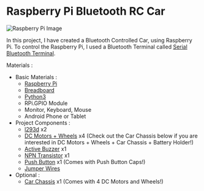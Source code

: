 # Raspberry Pi Bluetooth RC Car

![Raspberry Pi Image](https://images.hdqwalls.com/wallpapers/raspberry-pi-logo-h0.jpg)

In this project, I have created a Bluetooth Controlled Car, using Raspberry Pi.  To control the Raspberry Pi, I used a Bluetooth Terminal called [Serial Bluetooth Terminal](https://play.google.com/store/apps/details?id=de.kai_morich.serial_bluetooth_terminal&hl=en_US).

Materials :
  - Basic Materials :
    - [Raspberry Pi](https://www.amazon.com/CanaKit-Raspberry-Starter-Premium-Black/dp/B07BCC8PK7/ref=sr_1_1_sspa?dchild=1&keywords=raspberry+pi+3&qid=1597708898&sr=8-1-spons&psc=1&spLa=ZW5jcnlwdGVkUXVhbGlmaWVyPUEyMVJaMVVMMFQxTDJNJmVuY3J5cHRlZElkPUEwMzI5MzA0VTVHQUY5R0I3WVNKJmVuY3J5cHRlZEFkSWQ9QTA3NTAxMjAzTUIyNzBOUEVKVk9JJndpZGdldE5hbWU9c3BfYXRmJmFjdGlvbj1jbGlja1JlZGlyZWN0JmRvTm90TG9nQ2xpY2s9dHJ1ZQ==)
    - [Breadboard](https://www.amazon.com/EL-CP-003-Breadboard-Solderless-Distribution-Connecting/dp/B01EV6LJ7G/ref=sr_1_1_sspa?dchild=1&keywords=breadboard&qid=1597709033&sr=8-1-spons&psc=1&spLa=ZW5jcnlwdGVkUXVhbGlmaWVyPUEzUzJGSEpMRU1TSjNLJmVuY3J5cHRlZElkPUEwODI2MDcwM0I3NjBXOUtRSUxHQyZlbmNyeXB0ZWRBZElkPUEwNTI0ODkxMTVLQVI1Vk9QVEE5OCZ3aWRnZXROYW1lPXNwX2F0ZiZhY3Rpb249Y2xpY2tSZWRpcmVjdCZkb05vdExvZ0NsaWNrPXRydWU=)
    - [Python3](https://www.python.org/)
    - RPi.GPIO Module
    - Monitor, Keyboard, Mouse
    - Android Phone or Tablet 
  - Project Components :
    - [l293d](https://www.amazon.com/PIXNOR-16-pin-Stepper-Drivers-Controllers/dp/B00ODQM8KC/ref=sr_1_1_sspa?dchild=1&keywords=l293d&qid=1597709181&sr=8-1-spons&psc=1&spLa=ZW5jcnlwdGVkUXVhbGlmaWVyPUE4TFVWV0FBSVVENlomZW5jcnlwdGVkSWQ9QTA0ODk2NTUxVDQ4T1FZMDNEOEhQJmVuY3J5cHRlZEFkSWQ9QTAxNTUzNDMxSzJMWVcwMFBWMExRJndpZGdldE5hbWU9c3BfYXRmJmFjdGlvbj1jbGlja1JlZGlyZWN0JmRvTm90TG9nQ2xpY2s9dHJ1ZQ==) x2
    - [DC Motors + Wheels](https://www.amazon.com/Electric-Magnetic-Gearbox-Plastic-Yeeco/dp/B07DQGX369/ref=sr_1_3?dchild=1&keywords=robot+car+wheels&qid=1597709235&sr=8-3) x4 (Check out the Car Chassis below if you are interested in DC Motors + Wheels + Car Chassis + Battery Holder!)
    - [Active Buzzer](https://www.amazon.com/Cylewet-Electronic-Magnetic-Continuous-Arduino/dp/B01N7NHSY6/ref=sr_1_1_sspa?dchild=1&keywords=active+buzzer&qid=1597709289&sr=8-1-spons&psc=1&spLa=ZW5jcnlwdGVkUXVhbGlmaWVyPUEzUU1PODFCVE5TRzJRJmVuY3J5cHRlZElkPUEwNzQ4MzIxNEhSR0hGV0M1R1kmZW5jcnlwdGVkQWRJZD1BMDU5NDkyNzMzMjVJRVNKNVBLWFQmd2lkZ2V0TmFtZT1zcF9hdGYmYWN0aW9uPWNsaWNrUmVkaXJlY3QmZG9Ob3RMb2dDbGljaz10cnVl) x1
    - [NPN Transistor](https://www.amazon.com/MCIGICM-200pcs-Transistor-Bipolar-Transistors/dp/B06XRBLKDR/ref=sr_1_4?crid=17JKXPVKPJUL7&dchild=1&keywords=npn+transistor&qid=1597709395&sprefix=npn+transis%2Caps%2C225&sr=8-4) x1
    - [Push Button](https://www.amazon.com/Gikfun-12x12x7-3-Tactile-Momentary-Arduino/dp/B01E38OS7K/ref=sr_1_1_sspa?crid=PZ6YVWD2N7Q5&dchild=1&keywords=push+button+arduino&qid=1597709451&sprefix=push+button+ardui%2Caps%2C223&sr=8-1-spons&psc=1&spLa=ZW5jcnlwdGVkUXVhbGlmaWVyPUEzTllZQkRRUEZFQjZOJmVuY3J5cHRlZElkPUExMDA3MzM5MVhYMVdEWk5IWDdCNyZlbmNyeXB0ZWRBZElkPUEwMTgxNTM5MlJTRzFKT01HTzhDQiZ3aWRnZXROYW1lPXNwX2F0ZiZhY3Rpb249Y2xpY2tSZWRpcmVjdCZkb05vdExvZ0NsaWNrPXRydWU=) x1 (Comes with Push Button Caps!)
    - [Jumper Wires](https://www.amazon.com/EDGELEC-Breadboard-Optional-Assorted-Multicolored/dp/B07GD2BWPY/ref=sr_1_1_sspa?dchild=1&keywords=jumper+wires&qid=1597709511&sr=8-1-spons&psc=1&spLa=ZW5jcnlwdGVkUXVhbGlmaWVyPUEzUUlNRDBDRDFUSVNZJmVuY3J5cHRlZElkPUEwMjQ2MDMyMlRQSVZVSzZZMUFCNyZlbmNyeXB0ZWRBZElkPUEwOTQ1NDM2MUpBN1RMSkJGREFMWiZ3aWRnZXROYW1lPXNwX2F0ZiZhY3Rpb249Y2xpY2tSZWRpcmVjdCZkb05vdExvZ0NsaWNrPXRydWU=)
   - Optional :
     - [Car Chassis](https://www.amazon.com/perseids-Chassis-Encoder-Wheels-Battery/dp/B07DNXBFQN/ref=sr_1_2?dchild=1&keywords=robot+car+wheels&qid=1597709751&sr=8-2) x1 (Comes with 4 DC Motors and Wheels!)
